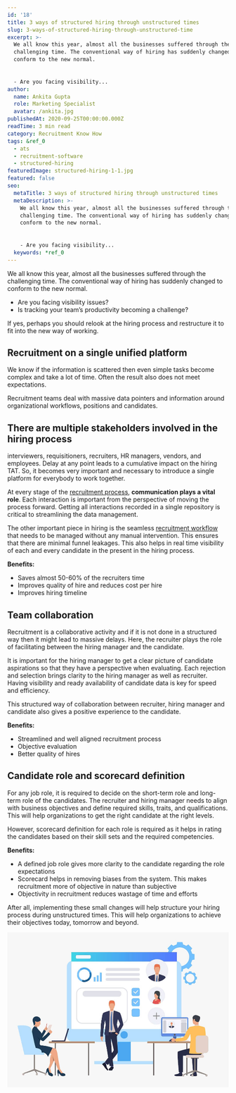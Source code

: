 ```yaml
---
id: '18'
title: 3 ways of structured hiring through unstructured times
slug: 3-ways-of-structured-hiring-through-unstructured-time
excerpt: >-
  We all know this year, almost all the businesses suffered through the
  challenging time. The conventional way of hiring has suddenly changed to
  conform to the new normal.


  - Are you facing visibility...
author:
  name: Ankita Gupta
  role: Marketing Specialist
  avatar: /ankita.jpg
publishedAt: 2020-09-25T00:00:00.000Z
readTime: 3 min read
category: Recruitment Know How
tags: &ref_0
  - ats
  - recruitment-software
  - structured-hiring
featuredImage: structured-hiring-1-1.jpg
featured: false
seo:
  metaTitle: 3 ways of structured hiring through unstructured times
  metaDescription: >-
    We all know this year, almost all the businesses suffered through the
    challenging time. The conventional way of hiring has suddenly changed to
    conform to the new normal.


    - Are you facing visibility...
  keywords: *ref_0
---
```


We all know this year, almost all the businesses suffered through the challenging time. The conventional way of hiring has suddenly changed to conform to the new normal.

- Are you facing visibility issues?
- Is tracking your team’s productivity becoming a challenge?

If yes, perhaps you should relook at the hiring process and restructure it to fit into the new way of working.

<!--more-->

## **Recruitment on a single unified platform**

We know if the information is scattered then even simple tasks become complex and take a lot of time. Often the result also does not meet expectations.

Recruitment teams deal with massive data pointers and information around organizational workflows, positions and candidates.

## **There are multiple stakeholders involved in the hiring process**

interviewers, requisitioners, recruiters, HR managers, vendors, and employees. Delay at any point leads to a cumulative impact on the hiring TAT. So, it becomes very important and necessary to introduce a single platform for everybody to work together.

At every stage of the [recruitment process](https://www.thetalentpool.ai/blogs/covid-19-reset-and-revamp-the-recruitment-process/), **communication plays a vital role**. Each interaction is important from the perspective of moving the process forward. Getting all interactions recorded in a single repository is critical to streamlining the data management.

The other important piece in hiring is the seamless [recruitment workflow](https://www.thetalentpool.ai/recruitment-management-software-features.html) that needs to be managed without any manual intervention. This ensures that there are minimal funnel leakages. This also helps in real time visibility of each and every candidate in the present in the hiring process.

**Benefits:**

- Saves almost 50-60% of the recruiters time
- Improves quality of hire and reduces cost per hire
- Improves hiring timeline

## **Team collaboration**

Recruitment is a collaborative activity and if it is not done in a structured way then it might lead to massive delays. Here, the recruiter plays the role of facilitating between the hiring manager and the candidate.

It is important for the hiring manager to get a clear picture of candidate aspirations so that they have a perspective when evaluating. Each rejection and selection brings clarity to the hiring manager as well as recruiter. Having visibility and ready availability of candidate data is key for speed and efficiency.

This structured way of collaboration between recruiter, hiring manager and candidate also gives a positive experience to the candidate.

**Benefits:**

- Streamlined and well aligned recruitment process
- Objective evaluation
- Better quality of hires

## Candidate role and scorecard definition

For any job role, it is required to decide on the short-term role and long-term role of the candidates. The recruiter and hiring manager needs to align with business objectives and define required skills, traits, and qualifications. This will help organizations to get the right candidate at the right levels.

However, scorecard definition for each role is required as it helps in rating the candidates based on their skill sets and the required competencies.

**Benefits:**

- A defined job role gives more clarity to the candidate regarding the role expectations
- Scorecard helps in removing biases from the system. This makes recruitment more of objective in nature than subjective
- Objectivity in recruitment reduces wastage of time and efforts

After all, implementing these small changes will help structure your hiring process during unstructured times. This will help organizations to achieve their objectives today, tomorrow and beyond.

![structured-hiring](images/structured-hiring-1-1.jpg)
